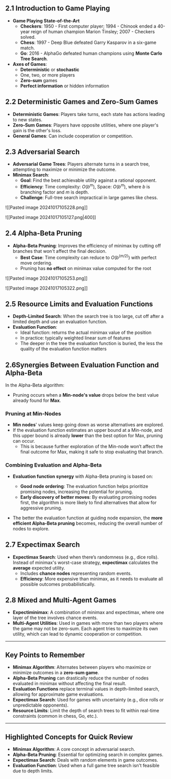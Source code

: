 ## 2.1 Introduction to Game Playing
- **Game Playing State-of-the-Art**
    - **Checkers**: 1950 - First computer player; 1994 - Chinook ended a 40-year reign of human champion Marion Tinsley; 2007 - Checkers solved.
    - **Chess**: 1997 - Deep Blue defeated Garry Kasparov in a six-game match.
    - **Go**: 2016 - AlphaGo defeated human champions using **Monte Carlo Tree Search**.
- **Axes of Games**:
    - **Deterministic** or **stochastic**
    - One, two, or more players
    - **Zero-sum** games
    - **Perfect information** or hidden information

## 2.2 Deterministic Games and Zero-Sum Games
- **Deterministic Games**: Players take turns, each state has actions leading to new states.
- **Zero-Sum Games**: Players have opposite utilities, where one player's gain is the other's loss.
- **General Games**: Can include cooperation or competition.

## 2.3 Adversarial Search
- **Adversarial Game Trees**: Players alternate turns in a search tree, attempting to maximize or minimize the outcome.
- **Minimax Search**: 
    - **Goal**: Find the best achievable utility against a rational opponent.
    - **Efficiency**: Time complexity: $O(b^m)$, Space: $O(b^m)$, where $b$ is branching factor and $m$ is depth.
    - **Challenge**: Full-tree search impractical in large games like chess.

![[Pasted image 20241017105228.png]]

![[Pasted image 20241017105127.png|400]]
## 2.4 Alpha-Beta Pruning
- **Alpha-Beta Pruning**: Improves the efficiency of minimax by cutting off branches that won't affect the final decision.
    - **Best Case**: Time complexity can reduce to $O(b^{(m/2)})$ with perfect move ordering.
    - Pruning has **no effect** on minimax value computed for the root

![[Pasted image 20241017105253.png]]

![[Pasted image 20241017105322.png]]

## 2.5 Resource Limits and Evaluation Functions
- **Depth-Limited Search**: When the search tree is too large, cut off after a limited depth and use an evaluation function.
- **Evaluation Function**: 
    - Ideal function: returns the actual minimax value of the position
    - In practice: typically weighted linear sum of features 
    - The deeper in the tree the evaluation function is buried, the less the quality of the evaluation function matters

## 2.6Synergies Between Evaluation Function and Alpha-Beta
In the Alpha-Beta algorithm:
- Pruning occurs when a **Min-node's value** drops below the best value already found for **Max**.
### Pruning at Min-Nodes
- **Min nodes**' values keep going down as worse alternatives are explored.
- If the evaluation function estimates an upper bound at a Min-node, and this upper bound is already **lower** than the best option for Max, pruning can occur.
  - This is because further exploration of the Min-node won’t affect the final outcome for Max, making it safe to stop evaluating that branch.
### Combining Evaluation and Alpha-Beta
- **Evaluation function synergy** with Alpha-Beta pruning is based on:
  - **Good node ordering**: The evaluation function helps prioritize promising nodes, increasing the potential for pruning.
  - **Early discovery of better moves**: By evaluating promising nodes first, the algorithm is more likely to find alternatives that allow for aggressive pruning.
  
- The better the evaluation function at guiding node expansion, the **more efficient Alpha-Beta pruning** becomes, reducing the overall number of nodes to explore.

## 2.7 Expectimax Search
- **Expectimax Search**: Used when there’s randomness (e.g., dice rolls). Instead of minimax's worst-case strategy, **expectimax** calculates the **average** expected utility.
    - Includes **chance nodes** representing random events.
    - **Efficiency**: More expensive than minimax, as it needs to evaluate all possible outcomes probabilistically.

## 2.8 Mixed and Multi-Agent Games
- **Expectiminimax**: A combination of minimax and expectimax, where one layer of the tree involves chance events.
- **Multi-Agent Utilities**: Used in games with more than two players where the game may not be zero-sum. Each agent tries to maximize its own utility, which can lead to dynamic cooperation or competition.

---

## Key Points to Remember
- **Minimax Algorithm**: Alternates between players who maximize or minimize outcomes in a **zero-sum game**.
- **Alpha-Beta Pruning** can drastically reduce the number of nodes evaluated in minimax without affecting the final result.
- **Evaluation Functions** replace terminal values in depth-limited search, allowing for approximate game evaluations.
- **Expectimax Search**: Used for games with uncertainty (e.g., dice rolls or unpredictable opponents).
- **Resource Limits**: Limit the depth of search trees to fit within real-time constraints (common in chess, Go, etc.).

---

## Highlighted Concepts for Quick Review
- **Minimax Algorithm**: A core concept in adversarial search.
- **Alpha-Beta Pruning**: Essential for optimizing search in complex games.
- **Expectimax Search**: Deals with random elements in game outcomes.
- **Evaluation Function**: Used when a full game tree search isn't feasible due to depth limits.
